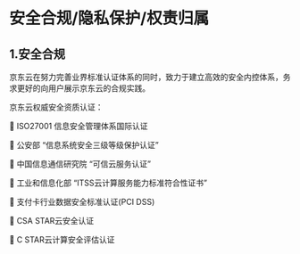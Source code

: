 # 安全合规/隐私保护/权责归属

##	1.安全合规

京东云在努力完善业界标准认证体系的同时，致力于建立高效的安全内控体系，务求更好的向用户展示京东云的合规实践。

京东云权威安全资质认证：

	ISO27001 信息安全管理体系国际认证

	公安部 “信息系统安全三级等级保护认证”

	中国信息通信研究院 “可信云服务认证”

	工业和信息化部 “ITSS云计算服务能力标准符合性证书”

	支付卡行业数据安全标准认证(PCI DSS)

	CSA STAR云安全认证

	C STAR云计算安全评估认证
